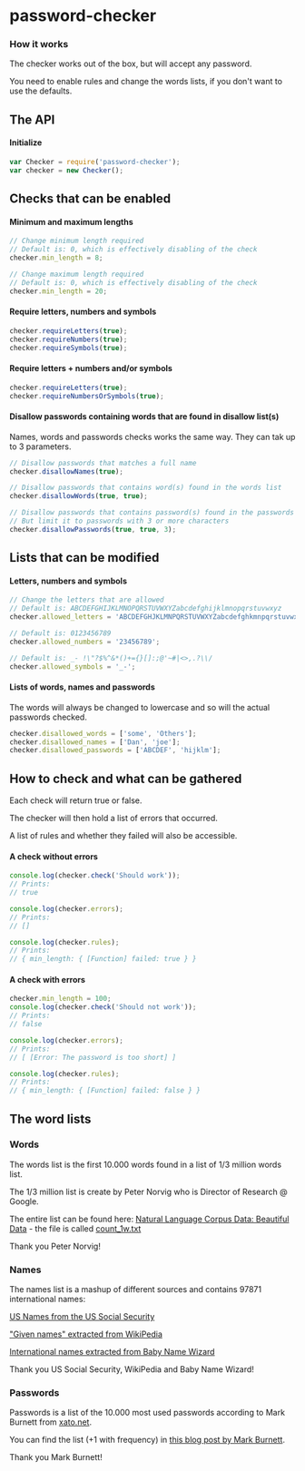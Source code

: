 # password-checker

### How it works
The checker works out of the box, but will accept any password.

You need to enable rules and change the words lists, if you don't want to use the defaults.

## The API

#### Initialize
```JavaScript
var Checker = require('password-checker');
var checker = new Checker();
```

## Checks that can be enabled

#### Minimum and maximum lengths
```JavaScript
// Change minimum length required
// Default is: 0, which is effectively disabling of the check
checker.min_length = 8;

// Change maximum length required
// Default is: 0, which is effectively disabling of the check
checker.min_length = 20;
```

#### Require letters, numbers and symbols
```JavaScript
checker.requireLetters(true);
checker.requireNumbers(true);
checker.requireSymbols(true);
```

#### Require letters + numbers and/or symbols
```JavaScript
checker.requireLetters(true);
checker.requireNumbersOrSymbols(true);
```

#### Disallow passwords containing words that are found in disallow list(s)
Names, words and passwords checks works the same way.
They can tak up to 3 parameters.
 
```JavaScript
// Disallow passwords that matches a full name
checker.disallowNames(true);

// Disallow passwords that contains word(s) found in the words list
checker.disallowWords(true, true);

// Disallow passwords that contains password(s) found in the passwords list
// But limit it to passwords with 3 or more characters
checker.disallowPasswords(true, true, 3);
```

## Lists that can be modified

#### Letters, numbers and symbols
```JavaScript
// Change the letters that are allowed
// Default is: ABCDEFGHIJKLMNOPQRSTUVWXYZabcdefghijklmnopqrstuvwxyz
checker.allowed_letters = 'ABCDEFGHJKLMNPQRSTUVWXYZabcdefghkmnpqrstuvwxyz';

// Default is: 0123456789
checker.allowed_numbers = '23456789';

// Default is: _- !\"?$%^&*()+={}[]:;@'~#|<>,.?\\/
checker.allowed_symbols = '_-';
```

#### Lists of words, names and passwords
The words will always be changed to lowercase and so will the actual passwords checked.
```JavaScript
checker.disallowed_words = ['some', 'Others'];
checker.disallowed_names = ['Dan', 'joe'];
checker.disallowed_passwords = ['ABCDEF', 'hijklm'];
```

## How to check and what can be gathered
Each check will return true or false.

The checker will then hold a list of errors that occurred.

A list of rules and whether they failed will also be accessible.

#### A check without errors
```JavaScript
console.log(checker.check('Should work'));
// Prints:
// true

console.log(checker.errors);
// Prints: 
// []

console.log(checker.rules);
// Prints:
// { min_length: { [Function] failed: true } }
```

#### A check with errors
```JavaScript
checker.min_length = 100;
console.log(checker.check('Should not work'));
// Prints:
// false

console.log(checker.errors);
// Prints:
// [ [Error: The password is too short] ]

console.log(checker.rules);
// Prints:
// { min_length: { [Function] failed: false } }
```

## The word lists
### Words
The words list is the first 10.000 words found in a list of 1/3 million words list.

The 1/3 million list is create by Peter Norvig who is Director of Research @ Google.

The entire list can be found here: [Natural Language Corpus Data: Beautiful Data](http://norvig.com/ngrams/) - the file is called [count_1w.txt](http://norvig.com/ngrams/count_1w.txt)

Thank you Peter Norvig!

 
### Names
The names list is a mashup of different sources and contains 97871 international names:

[US Names from the US Social Security](http://www.ssa.gov/oact/babynames/limits.html)

["Given names" extracted from WikiPedia](http://en.wikipedia.org/w/api.php?action=query&continue=&list=categorymembers&cmnamespace=0&cmlimit=500&cmtitle=Category:Given_names&format=json)

[International names extracted from Baby Name Wizard](http://www.babynamewizard.com/international-names-lists-popular-names-from-around-the-world)

Thank you US Social Security, WikiPedia and Baby Name Wizard! 

### Passwords

Passwords is a list of the 10.000 most used passwords according to Mark Burnett from [xato.net](http://xato.net).

You can find the list (+1 with frequency) in [this blog post by Mark Burnett](https://xato.net/passwords/more-top-worst-passwords/).

Thank you Mark Burnett!